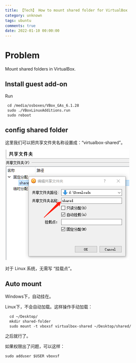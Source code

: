 ```yaml
---
title: 【Tech】 How to mount shared folder for VirtualBox
category: unknown
tags: ubuntu
comments: true
date: 2022-01-10 00:00:00
---
```



# Problem

Mount shared folders in VirtualBox.

## Install guest add-on

Run

	 cd /media/osboxes/VBox_GAs_6.1.28
	 sudo ./VBoxLinuxAdditions.run
	 sudo reboot

## config shared folder

这里我们可以把共享文件夹名称设置成：“virtualbox-shared”。

![](/images/tech/virtualbox-mount-shared-folder.png)

对于 Linux 系统，无需写 “挂载点”。

## Auto mount

Windows下，自动挂在。

Linux下，不会自动加载。这样操作手动加载：

	  cd ~/Desktop/
	  mkdir shared-folder
	  sudo mount -t vboxsf virtualbox-shared ~/Desktop/shared/

之后就行了。

如果权限出了问题，可以这样：

	sudo adduser $USER vboxsf
